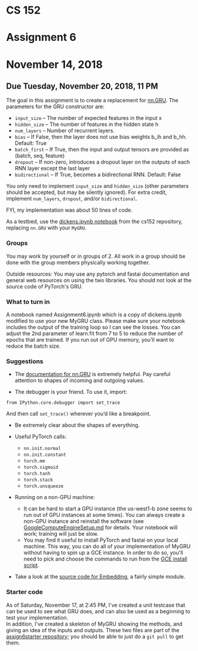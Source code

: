 # CS 152
# Assignment 6
# November 14, 2018
##  Due Tuesday, November 20, 2018, 11 PM


 
The goal in this assignment is to create a replacement for [nn.GRU](https://pytorch.org/docs/0.3.1/nn.html?highlight=gru#torch.nn.GRU). The parameters for the GRU constructor are:

* ```input_size``` – The number of expected features in the input x
* ```hidden_size``` – The number of features in the hidden state h
* ```num_layers``` – Number of recurrent layers.
* ```bias``` – If False, then the layer does not use bias weights b_ih and b_hh. Default: True
* ```batch_first``` – If True, then the input and output tensors are provided as (batch, seq, feature)
* ```dropout``` – If non-zero, introduces a dropout layer on the outputs of each RNN layer except the last layer
* ```bidirectional``` – If True, becomes a bidirectional RNN. Default: False

You only need to implement ```input_size``` and ```hidden_size``` (other parameters should be accepted, but may be silently ignored).  For extra credit, implement ```num_layers```, ```dropout```, and/or ```bidirectional```.

FYI, my implementation was about 50 lines of code.


As a testbed, use the [dickens.ipynb notebook](https://github.com/nrhodes/cs152/blob/master/notebooks/dickens.ipynb) from the cs152 repository, replacing ```nn.GRU``` with your ```MyGRU```.

### Groups
You may work by yourself or in groups of 2. All work in a group should be done with the group members physically working together.

Outside resources: You may use any pytorch and fastai documentation and general web resources on using the two libraries. You should not look at the source code of PyTorch's GRU. 

### What to turn in
A notebook named Assignment6.ipynb which is a copy of dickens.ipynb modified to use your new MyGRU class. Please make sure your notebook includes the output of the training loop so I can see the losses.  You can adjust the 2nd parameter of learn.fit from 7 to 5 to reduce the number of epochs that are trained.  If you run out of GPU memory, you'll want to reduce the batch size.

### Suggestions

* The [documentation for nn.GRU](https://pytorch.org/docs/0.3.1/nn.html?highlight=gru#torch.nn.GRU) is extremely helpful. Pay careful attention to shapes of incoming and outgoing values.

* The debugger is your friend.  To use it, import:

```from IPython.core.debugger import set_trace```

And then call ```set_trace()``` wherever you’d like a breakpoint.

* Be extremely clear about the shapes of everything.


* Useful PyTorch calls:
    * ```nn.init.normal```
    * ```nn.init.constant```
    * ```torch.mm```
    * ```torch.sigmoid```
    * ```torch.tanh```
    * ```torch.stack```
    * ```torch.unsqueeze```

* Running on a non-GPU machine:
    * It can be hard to start a GPU instance (the us-west1-b zone seems to run out of GPU instances at some times). You can always
create a non-GPU instance and reinstall the software (see [GoogleComputeEngineSetup.md](https://github.com/nrhodes/cs152/blob/master/GoogleComputeEngineSetup.md) for details.
Your notebook will work; training will just be slow.
    * You may find it useful to install PyTorch and fastai on your local machine.
This way, you can do all of your implementation of MyGRU without having to spin up a GCE instance. In order to do so, you'll need to
pick and choose the commands to run from the [GCE install script](https://github.com/nrhodes/cs152/blob/master/bin/GoogleComputeEngineSetup.sh).

* Take a look at the [source code for Embedding](https://github.com/pytorch/pytorch/blob/v0.3.1/torch/nn/modules/sparse.py), a fairly simple module.

### Starter code
As of Saturday, November 17, at 2:45 PM, I've created a unit testcase that can be used to see what GRU does, and can also be used as a beginning to test your implementation.  
In addition, I've created a skeleton of MyGRU showing the methods, and giving an idea of the inputs and outputs.
These two files are part of the [assign6starter repository](https://github.com/HMC152-Fall2018/assign6starter); you should be able to just do a ```git pull``` to get them.


